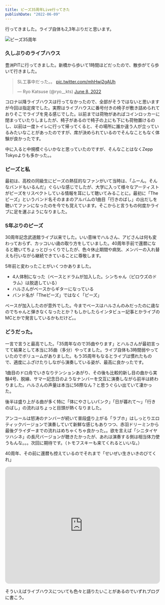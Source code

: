 ```yaml
---
title: ピーズ35周年Live行ってきた
publishDate: "2022-06-09"
---
```


行ってきました。ライブ自体も2,3年ぶりだと思います。

![ピーズ35周年](/images/20220609.jpg)


### 久しぶりのライブハウス

豊洲PITに行ってきました。新橋から歩いて1時間ほどだったので、散歩がてら歩いて行きました。

<blockquote class="twitter-tweet"><p lang="ja" dir="ltr">SL工事中だった。。 <a href="https://t.co/mhHwj2gAUh">pic.twitter.com/mhHwj2gAUh</a></p>&mdash; Ryo Katsuse (@ryo__kts) <a href="https://twitter.com/ryo__kts/status/1534434956864196608?ref_src=twsrc%5Etfw">June 8, 2022</a></blockquote>
<script async src="https://platform.twitter.com/widgets.js" charset="utf-8"></script>

コロナ以降ライブハウスは行ってなかったので、全部がそうではないと思いますが今回は指定席でした。実際はライブハウスに番号付きの椅子が敷き詰められておりそこでライブを見る感じでした。以前までは荷物があればコインロッカーに閉まっていたりしましたが、椅子があるので椅子の上にも下にも荷物置けるのし、以前は一度トイレに行って帰ってくると、その場所に誰か違う人が立っているみたいなことがあったのですが、席が決められているのでそんなこともなく体験が良かったです。

中に入ると中規模ぐらいかなと思っていたのですが、そんなことはなくZepp Tokyoよりも多かった。。

### ピーズと私

最初は、高校の同級生にピーズの熱狂的なファンがいて当時は、「ふーん。そんなバンドもいるんだ」ぐらいな感じでしたが、大学に入って様々なアーティストがピーズをリスペクトしている情報を耳にして聴いてみることに。最初に「The ピーズ」というバンド名そのままのアルバムの1曲目「行きのばし」の出だしを聴いてファンになったのを今でも覚えています。そこからと言うもの何度かライブに足を運ぶようになりました。


### 5年ぶりのピーズ

30周年記念武道館ライブ以来でした。いい意味でハルさん、アビさんは何も変わっておらず、カッコいい歳の取り方をしていました。40周年手前で還暦になると聴いてちょっとびっくりでしたが、色々休止期間や病気、メンバーの入れ替えも行いながら継続できていることに尊敬します。

5年前と変わったことがいくつかありました。

- 4人体制になった（ベースとドラムが加入した。シンちゃん（ピロウズのドラム）は脱退している）
- ハルさんがベースからギターになっている
- バンド名が「Theピーズ」ではなく「ピーズ」

ベースが加入したのが意外でした。今までベースはハルさんのみだったのに歳なのでちゃんと弾きなくなったとか？もしかしたらインタビュー記事とかライブのMCとかで発言しているかもだけど。。

### どうだった。

一言で言うと最高でした。「35周年なので35曲やります」とハルさんが最初言ってて結果として本当に35曲（多分）やってました。ライブ自体も3時間弱やっていたのでボリュームがありました。もう35周年もなるとライブは慣れたもので、適度にふざけたりしながら演奏している姿が、最高に良かったです。

1曲目のドロ舟でいきなりテンションあがり、その後も比較的新し目の曲から実験4号、脱線、サマー記念日のようなナンバーを交互に演奏しながら前半は終わりました。ハルさんの声量は本当に56際なん？と思うぐらい出ていて凄かった。

後半は盛り上がる曲が多く特に「体にやさしいパンク」「日が暮れて〜」「行きのばし」の流れはちょっと目頭が熱くなりました。

アンコールは怒涛のナンバーが続いて普段盛り上がる「ラブホ」はしっとりエロティックバージョンで演奏していて新鮮な感じもありつつ、赤羽ドリーミンから最後グライダーまでの流れはめちゃくちゃ良かった。。欲を言えば「シニタイヤツハシネ」の長尺バージョンが聴きたかったが、あれは演奏する側は相当体力使うもんな。。。次回に期待です。（トモフスキーも来てくれるといいな。）


40周年、その前に還暦も控えているのでそれまで「せいぜい生きいきのびてくれ」

<iframe style="border-radius:12px" src="https://open.spotify.com/embed/track/0TP9SyIKlvD5pGCJ9LYvl5?utm_source=generator" width="100%" height="380" frameBorder="0" allowfullscreen="" allow="autoplay; clipboard-write; encrypted-media; fullscreen; picture-in-picture"></iframe>

そういえばライブハウスについても色々と語りたいことがあるのでいずれブログに書こう。

